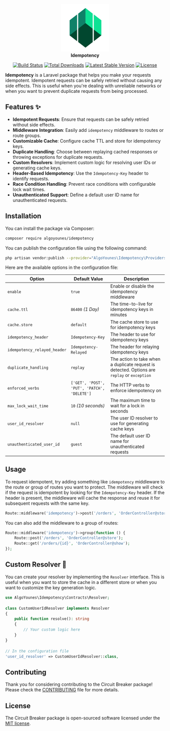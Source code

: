 <p align="center">
<img width="150" height="150" src="assets/logo.png" alt="Laravel Idempotency Logo"/>
<br><b>Idempotency</b>
</p>
<p align="center">
<a href="https://github.com/algoyounes/idempotency/actions"><img src="https://github.com/algoyounes/idempotency/actions/workflows/unit-tests.yml/badge.svg" alt="Build Status"></a>
<a href="https://packagist.org/packages/algoyounes/idempotency"><img src="https://img.shields.io/packagist/dt/algoyounes/idempotency" alt="Total Downloads"></a>
<a href="https://packagist.org/packages/algoyounes/idempotency"><img src="https://img.shields.io/packagist/v/algoyounes/idempotency" alt="Latest Stable Version"></a>
<a href="https://packagist.org/packages/algoyounes/idempotency"><img src="https://img.shields.io/packagist/l/algoyounes/idempotency" alt="License"></a>
</p>

**Idempotency** is a Laravel package that helps you make your requests idempotent. Idempotent requests can be safely retried without causing any side effects. This is useful when you're dealing with unreliable networks or when you want to prevent duplicate requests from being processed.

## Features ✨

- **Idempotent Requests**: Ensure that requests can be safely retried without side effects.
- **Middleware Integration**: Easily add `idempotency` middleware to routes or route groups.
- **Customizable Cache**: Configure cache TTL and store for idempotency keys.
- **Duplicate Handling**: Choose between replaying cached responses or throwing exceptions for duplicate requests.
- **Custom Resolvers**: Implement custom logic for resolving user IDs or generating cache keys.
- **Header-Based Idempotency**: Use the `Idempotency-Key` header to identify requests.
- **Race Condition Handling**: Prevent race conditions with configurable lock wait times.
- **Unauthenticated Support**: Define a default user ID name for unauthenticated requests.

## Installation

You can install the package via Composer:

```bash
composer require algoyounes/idempotency
```

You can publish the configuration file using the following command:

```bash
php artisan vendor:publish --provider="AlgoYounes\Idempotency\Providers\IdempotencyServiceProvider" --tag="config"
```

Here are the available options in the configuration file:

| Option | Default Value                               | Description |
| --- |---------------------------------------------| --- |
| `enable` | `true`                                      | Enable or disable the idempotency middleware |
| `cache.ttl` | `86400` _(1 Day)_                           | The time-to-live for idempotency keys in minutes |
| `cache.store` | `default`                                   | The cache store to use for idempotency keys |
| `idempotency_header` | `Idempotency-Key`                           | The header to use for idempotency keys |
| `idempotency_relayed_header` | `Idempotency-Relayed`                       | The header for relaying idempotency keys |
| `duplicate_handling` | `replay`                                    | The action to take when a duplicate request is detected. Options are `replay` or `exception`|
| `enforced_verbs` | `['GET', 'POST', 'PUT', 'PATCH', 'DELETE']` | The HTTP verbs to enforce idempotency on |
| `max_lock_wait_time` | `10` _(10 seconds)_                         | The maximum time to wait for a lock in seconds |
| `user_id_resolver` | `null`                                      | The user ID resolver to use for generating cache keys |
| `unauthenticated_user_id` | `guest`                                     | The default user ID name for unauthenticated requests |


## Usage

To request idempotent, try adding something like `idempotency` middleware to the route or group of routes you want to protect. The middleware will check if the request is idempotent by looking for the `Idempotency-Key` header. If the header is present, the middleware will cache the response and reuse it for subsequent requests with the same key.

```php
Route::middleware('idempotency')->post('/orders', 'OrderController@store');
```

You can also add the middleware to a group of routes:

```php
Route::middleware('idempotency')->group(function () {
    Route::post('/orders', 'OrderController@store');
    Route::get('/orders/{id}', 'OrderController@show');
});
```

## Custom Resolver 🔧

You can create your resolver by implementing the `Resolver` interface. 
This is useful when you want to store the cache in a different store or when you want to customize the key generation logic.

```php
use AlgoYounes\Idempotency\Contracts\Resolver;

class CustomUserIdResolver implements Resolver
{
    public function resolve(): string
    {
        // Your custom logic here
    }
}

// In the configuration file
'user_id_resolver' => CustomUserIdResolver::class,
```

## Contributing

Thank you for considering contributing to the Circuit Breaker package! Please check the [CONTRIBUTING](CONTRIBUTING.md) file for more details.

## License

The Circuit Breaker package is open-sourced software licensed under the [MIT license](LICENSE).
